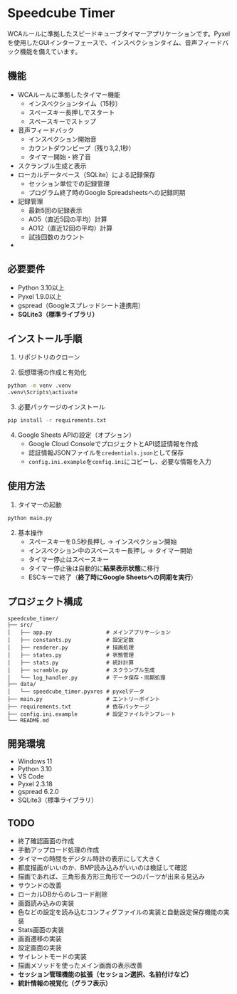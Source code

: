 # Speedcube Timer

WCAルールに準拠したスピードキューブタイマーアプリケーションです。Pyxelを使用したGUIインターフェースで、インスペクションタイム、音声フィードバック機能を備えています。

## 機能

- WCAルールに準拠したタイマー機能
  - インスペクションタイム（15秒）
  - スペースキー長押しでスタート
  - スペースキーでストップ
- 音声フィードバック
  - インスペクション開始音
  - カウントダウンビープ（残り3,2,1秒）
  - タイマー開始・終了音
- スクランブル生成と表示
- ローカルデータベース（SQLite）による記録保存
  - セッション単位での記録管理
  - プログラム終了時のGoogle Spreadsheetsへの記録同期
- 記録管理
  - 最新5回の記録表示
  - AO5（直近5回の平均）計算
  - AO12（直近12回の平均）計算
  - 試技回数のカウント
- 

## 必要要件

- Python 3.10以上
- Pyxel 1.9.0以上
- gspread（Googleスプレッドシート連携用）
- **SQLite3（標準ライブラリ）**

## インストール手順

1. リポジトリのクローン


2. 仮想環境の作成と有効化
```bash
python -m venv .venv
.venv\Scripts\activate
```

3. 必要パッケージのインストール
```bash
pip install -r requirements.txt
```

4. Google Sheets APIの設定（オプション）
   - Google Cloud ConsoleでプロジェクトとAPI認証情報を作成
   - 認証情報JSONファイルを`credentials.json`として保存
   - `config.ini.example`を`config.ini`にコピーし、必要な情報を入力

## 使用方法

1. タイマーの起動
```bash
python main.py
```

2. 基本操作
   - スペースキーを0.5秒長押し → インスペクション開始
   - インスペクション中のスペースキー長押し → タイマー開始
   - タイマー停止はスペースキー
   - タイマー停止後は自動的に**結果表示状態**に移行
   - ESCキーで終了（**終了時にGoogle Sheetsへの同期を実行**）

## プロジェクト構成

```
speedcube_timer/
├── src/
│   ├── app.py                 # メインアプリケーション
│   ├── constants.py           # 設定定数
│   ├── renderer.py            # 描画処理
│   ├── states.py              # 状態管理
│   ├── stats.py               # 統計計算
│   ├── scramble.py            # スクランブル生成
│   └── log_handler.py         # データ保存・同期処理
├── data/                      
│   └── speedcube_timer.pyxres # pyxelデータ
├── main.py                    # エントリーポイント
├── requirements.txt           # 依存パッケージ
├── config.ini.example         # 設定ファイルテンプレート
└── README.md
```

## 開発環境

- Windows 11
- Python 3.10
- VS Code
- Pyxel 2.3.18
- gspread 6.2.0
- SQLite3（標準ライブラリ）

## TODO
- 終了確認画面の作成
- 手動アップロード処理の作成
- タイマーの時間をデジタル時計の表示にして大きく
 - 都度描画がいいのか、BMP読み込みがいいのは検証して確認
 - 描画であれば、三角形長方形三角形で一つのパーツが出来る見込み
- サウンドの改善
- ローカルDBからのレコード削除
- 画面読み込みの実装
- 色などの設定を読み込むコンフィグファイルの実装と自動設定保存機能の実装
- Stats画面の実装
- 画面遷移の実装
- 設定画面の実装
- サイレントモードの実装
- 描画メソッドを使ったメイン画面の表示改善
- **セッション管理機能の拡張（セッション選択、名前付けなど）**
- **統計情報の視覚化（グラフ表示）**